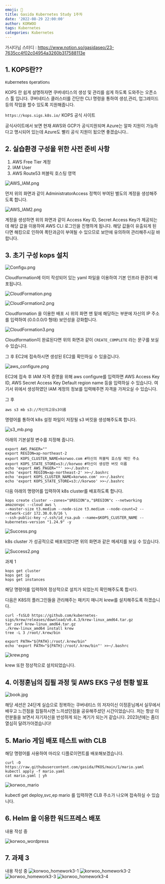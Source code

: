 ```yaml
---
emoji: 🔮
title: Gasida Kubernetes Study 1주차
date: '2022-08-29 22:00:00'
author: KORWOO
tags: Kubernetes
categories: Kubernetes
---
```



가시다님 스터디 : https://www.notion.so/gasidaseo/23-7635cc4f02c04954a3260b317588113e


## 1. KOPS란??

`K`ubernetes `Op`eration`s`

KOPS 란 쉽게 설명하자면 쿠버네티스의 생성 및 관리를 쉽게 하도록 도와주는 오픈소스 툴 입니다.
쿠버네티스 클러스터를 간단한 CLI 명령을 통하여 생성,관리, 업그레이드 등의 작업을 할수 있도록 지원해줍니다.

`https://kops.sigs.k8s.io/` KOPS 공식 사이트

공식사이트에서 보면 현재 AWS와 GCP가 공식지원되며 Azure는 알파 지원이 가능하다고 명시되어 있는데
Azure도 빨리 공식 지원이 됬으면 좋겠습니다..

## 2. 실습환경 구성을 위한 사전 준비 사항

1. AWS Free Tier 계정
2. IAM User
3. AWS Route53 퍼블릭 호스팅 영역

![AWS_IAM.png](AWS_IAM.png)

먼저 위의 화면과 같이 AdministratorAccess 정책이 부여된 별도의 계정을 생성해주도록 합니다.

![AWS_IAM2.png](AWS_IAM2.png)

계정을 생성하면 위의 화면과 같이 Access Key ID, Secret Access Key가 제공되는데 해당 값을 이용하여 AWS CLI 로그인을 진행하게 됩니다.
해당 값들이 유출되게 된다면 해킹으로 인하여 폭탄과금이 부여될 수 있으므로 보안에 유의하여 관리해주시길 바랍니다.

## 3. 초기 구성  kops 설치


![Configu.png](Configu.png)

Cloudformation에 이미 작성되어 있는 yaml 파일을 이용하여 기본 인프라 환경이 배포됩니다.

![CloudFormation.png](CloudFormation.png)

![CloudFormation2.png](CloudFormation2.png)

Cloudformation 을 이용한 배포 시 위의 화면 맨 밑에 해당하는 부분에 자신의 IP 주소를 입력하여 (0.0.0.0/0 형태) 보안성을 강화합니다.

![CloudFormation3.png](CloudFormation3.png)

Cloudformation이 완료된다면 위의 화면과 같이 `CREATE_COMPLETE` 라는 문구를 보실 수 있습니다.

그 후 EC2에 접속하시면 생성된 EC2를 확인하실 수 있을겁니다.

![aws_configure.png](aws_configure.png)

EC2에 접속 후  IAM 자격 증명을 위해
aws configure를 입력하면
AWS Access Key ID,
AWS Secret Access Key
Default region name
등을 입력하실 수 있습니다.
여기서 위에서 생성하였던 IAM 계정의 정보를 입력해주면 자격을 가져오실 수 있습니다.


그 후

```aws s3 mb s3://자신의고유s3이름```

명령어를 통하여 k8s 설정 파일이 저장될 s3 버킷을 생성해주도록 합니다.

![s3_mb.png](s3_mb.png)


아래의 기본설정 변수를 지정해 줍니다.
```
export AWS_PAGER=""
export REGION=ap-northeast-2
export KOPS_CLUSTER_NAME=korwoo.com #자신의 퍼블릭 호스팅 메인 주소
export KOPS_STATE_STORE=s3://korwoo #자신이 생성한 버킷 이름 
echo 'export AWS_PAGER=""' >>~/.bashrc
echo 'export REGION=ap-northeast-2' >>~/.bashrc
echo 'export KOPS_CLUSTER_NAME=korwoo.com' >>~/.bashrc
echo 'export KOPS_STATE_STORE=s3://korwoo' >>~/.bashrc
```

다음 아래의 명령어를 입력하여 k8s cluster를 배포하도록 합니다.
```
kops create cluster --zones="$REGION"a,"$REGION"c --networking amazonvpc --cloud aws \
--master-size t3.medium --node-size t3.medium --node-count=2 --network-cidr 172.30.0.0/16 \
--ssh-public-key ~/.ssh/id_rsa.pub --name=$KOPS_CLUSTER_NAME --kubernetes-version "1.24.9" -y
```

![Success.png](Success.png)

k8s cluster 가 성공적으로 배포되었다면 위의 화면과 같은 메세지를 보실 수 있습니다.

![Success2.png](Success2.png)

과제 1
```
kops get cluster
kops get ig
kops get instances
```

해당 명령어를 입력하여 정상적으로 설치가 되었는지 확인해주도록 합시다.


다음은 K8S의 플러그인들을 관리해주는 패키지 매니저 krew를 설치해주도록 하겠습니다.

```
curl -fsSLO https://github.com/kubernetes-sigs/krew/releases/download/v0.4.3/krew-linux_amd64.tar.gz
tar zxvf krew-linux_amd64.tar.gz
./krew-linux_amd64 install krew
tree -L 3 /root/.krew/bin

export PATH="${PATH}:/root/.krew/bin"
echo 'export PATH="${PATH}:/root/.krew/bin"' >>~/.bashrc

```

![krew.png](krew.png)

krew 또한 정상적으로 설치되었습니다.


## 4. 이정훈님의 집필 과정 및 AWS EKS 구성 현황 발표

![book.jpg](book.jpg)

해당 세션은 24단계 실습으로 정복하는 쿠버네티스 의 저자이신 이정훈님께서 실무에서 배우고 느낀점을 집필하시면 느끼셨던점을 공유해주셨던 시간이었습니다.
저는 항상 이런분들을 보면서 자기자신을 반성하게 되는 계기가 되는거 같습니다.
2023년에는 좀더 열심히 달려가야겠습니다!

## 5. Mario 게임 배포 테스트 with CLB

해당 명령어를 사용하여 마리오 디플로이먼트를 배포해보겠습니다.

```
curl -O https://raw.githubusercontent.com/gasida/PKOS/main/1/mario.yaml
kubectl apply -f mario.yaml
cat mario.yaml | yh
```

![korwoo_mario](korwoo_mario.png)

kubectl get deploy,svc,ep mario 를 입력하면
CLB 주소가 나오며 접속하실 수 있습니다.

## 6. Helm 을 이용한 워드프레스 배포

내용 작성 중

![korwoo_wordpress](korwoo_wordpress.png)

## 7. 과제 3

내용 작성 중
![korwoo_homework3-1](korwoo_homework3-1.png)
![korwoo_homework3-2](korwoo_homework3-2.png)
![korwoo_homework3-3](korwoo_homework3-3.png)
![korwoo_homework3-4](korwoo_homework3-4.png)


```toc

```


















```toc

```
